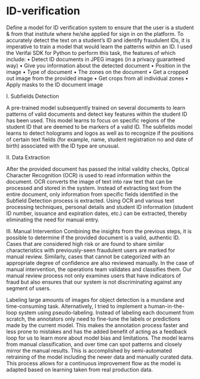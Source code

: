 # ID-verification
Define a model for ID verification system to ensure that the user is a student &amp; from that institute where he/she applied for sign in on the platform.
To accurately detect the text on a student’s ID and identify fraudulent IDs, it is imperative to train a model that would learn the patterns within an ID. I used the Verifai SDK for Python to perform this task, the features of which include:
•	Detect ID documents in JPEG images (in a privacy guaranteed way)
•	Give you information about the detected document
•	Position in the image
•	Type of document
•	The zones on the document
•	Get a cropped out image from the provided image
•	Get crops from all individual zones
•	Apply masks to the ID document image

I.	Subfields Detection

A pre-trained model subsequently trained on several documents to learn patterns of valid documents and detect key features within the student ID has been used. This model learns to focus on specific regions of the student ID that are deemed to be markers of a valid ID. The subfields model learns to detect holograms and logos as well as to recognize if the positions of certain text fields (for example, name, student registration no and date of birth) associated with the ID type are unusual. 

II.	Data Extraction

After the provided document has passed the initial validity checks, Optical Character Recognition (OCR) is used to read information within the document. OCR converts the image of text into raw text that can be processed and stored in the system. Instead of extracting text from the entire document, only information from specific fields identified in the Subfield Detection process is extracted.
Using OCR and various text processing techniques, personal details and student ID information (student ID number, issuance and expiration dates, etc.) can be extracted, thereby eliminating the need for manual entry. 

III.	Manual Intervention
Combining the insights from the previous steps, it is possible to determine if the provided document is a valid, authentic ID. Cases that are considered high risk or are found to share similar characteristics with previously-seen fraudulent users are marked for manual review. Similarly, cases that cannot be categorized with an appropriate degree of confidence are also reviewed manually. In the case of manual intervention, the operations team validates and classifies them. Our manual review process not only examines users that have indicators of fraud but also ensures that our system is not discriminating against any segment of users.


Labeling large amounts of images for object detection is a mundane and time-consuming task. Alternatively, I tried to implement a human-in-the-loop system using pseudo-labeling. Instead of labeling each document from scratch, the annotators only need to fine-tune the labels or predictions made by the current model. This makes the annotation process faster and less prone to mistakes and has the added benefit of acting as a feedback loop for us to learn more about model bias and limitations. The model learns from manual classification, and over time can spot patterns and closely mirror the manual results. This is accomplished by semi-automated retraining of the model including the newer data and manually curated data. This process allows for a continuous improvement flow as the model is adapted based on learning taken from real production data.

